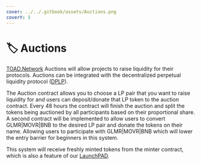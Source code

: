 ```yaml
---
cover: ../../.gitbook/assets/Auctions.png
coverY: 5
---
```


# 🏷 Auctions

[TOAD.Network](broken-reference) Auctions will allow projects to raise liquidity for their protocols. Auctions can be integrated with the decentralized perpetual liquidity protocol ([DPLP](../dplp.md)).&#x20;

The Auction contract allows you to choose a LP pair that you want to raise liquidity for and users can deposit/donate that LP token to the auction contract. Every 48 hours the contract will finish the auction and split the tokens being auctioned by all participants based on their proportional share. A second contract will be implemented to allow users to convert GLMR|MOVR|BNB to the desired LP pair and donate the tokens on their name. Allowing users to participate with GLMR|MOVR|BNB which will lower the entry barrier for beginners in this system.

This system will receive freshly minted tokens from the minter contract, which is also a feature of our [LaunchPAD](../launchpad.md).
